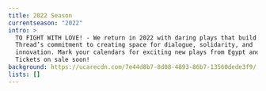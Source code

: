 ```yaml
---
title: 2022 Season
currentseason: "2022"
intro: >
  TO FIGHT WITH LOVE! - We return in 2022 with daring plays that build on Golden
  Thread’s commitment to creating space for dialogue, solidarity, and
  innovation. Mark your calendars for exciting new plays from Egypt and Iran.
  Tickets on sale soon! 
background: https://ucarecdn.com/7e44d8b7-8d08-4893-86b7-13560dede3f9/
lists: []
---
```

